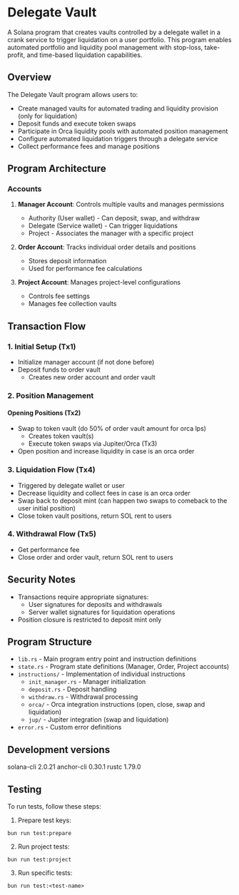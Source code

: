 # Delegate Vault

A Solana program that creates vaults controlled by a delegate wallet in a crank service to trigger liquidation on a user portfolio. This program enables automated portfolio and liquidity pool management with stop-loss, take-profit, and time-based liquidation capabilities.

## Overview

The Delegate Vault program allows users to:
- Create managed vaults for automated trading and liquidity provision (only for liquidation)
- Deposit funds and execute token swaps
- Participate in Orca liquidity pools with automated position management
- Configure automated liquidation triggers through a delegate service
- Collect performance fees and manage positions

## Program Architecture

### Accounts
1. **Manager Account**: Controls multiple vaults and manages permissions
   - Authority (User wallet) - Can deposit, swap, and withdraw
   - Delegate (Service wallet) - Can trigger liquidations
   - Project - Associates the manager with a specific project

2. **Order Account**: Tracks individual order details and positions
   - Stores deposit information
   - Used for performance fee calculations

3. **Project Account**: Manages project-level configurations
   - Controls fee settings
   - Manages fee collection vaults

## Transaction Flow

### 1. Initial Setup (Tx1)
- Initialize manager account (if not done before)
- Deposit funds to order vault
  - Creates new order account and order vault

### 2. Position Management
#### Opening Positions (Tx2)
- Swap to token vault (do 50% of order vault amount for orca lps)
  - Creates token vault(s)
  - Execute token swaps via Jupiter/Orca
(Tx3)
- Open position and increase liquidity in case is an orca order

### 3. Liquidation Flow (Tx4)
- Triggered by delegate wallet or user
- Decrease liquidity and collect fees in case is an orca order
- Swap back to deposit mint (can happen two swaps to comeback to the user initial position)
- Close token vault positions, return SOL rent to users

### 4. Withdrawal Flow (Tx5)
- Get performance fee
- Close order and order vault, return SOL rent to users

## Security Notes
- Transactions require appropriate signatures:
  - User signatures for deposits and withdrawals
  - Server wallet signatures for liquidation operations
- Position closure is restricted to deposit mint only

## Program Structure

- `lib.rs` - Main program entry point and instruction definitions
- `state.rs` - Program state definitions (Manager, Order, Project accounts)
- `instructions/` - Implementation of individual instructions
  - `init_manager.rs` - Manager initialization
  - `deposit.rs` - Deposit handling
  - `withdraw.rs` - Withdrawal processing
  - `orca/` - Orca integration instructions (open, close, swap and liquidation)
  - `jup/` - Jupiter integration (swap and liquidation)
- `error.rs` - Custom error definitions

## Development versions

solana-cli 2.0.21
anchor-cli 0.30.1
rustc 1.79.0

## Testing

To run tests, follow these steps:

1. Prepare test keys:
```
bun run test:prepare
```

2. Run project tests:
```
bun run test:project
```

3. Run specific tests:
```
bun run test:<test-name>
```